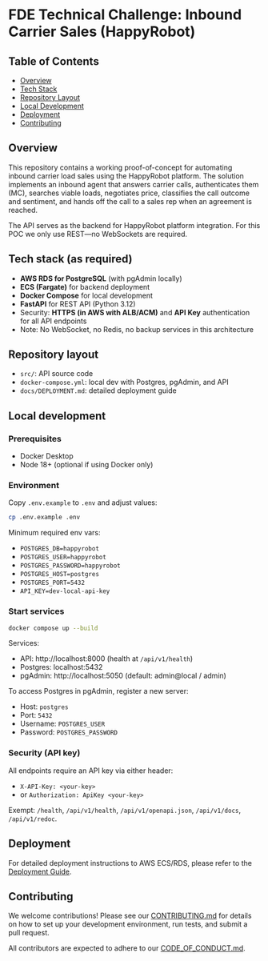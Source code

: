 # FDE Technical Challenge: Inbound Carrier Sales (HappyRobot)

## Table of Contents
- [Overview](#overview)
- [Tech Stack](#tech-stack-as-required)
- [Repository Layout](#repository-layout)
- [Local Development](#local-development)
- [Deployment](#deployment)
- [Contributing](#contributing)

## Overview
This repository contains a working proof-of-concept for automating inbound carrier load sales using the HappyRobot platform. The solution implements an inbound agent that answers carrier calls, authenticates them (MC), searches viable loads, negotiates price, classifies the call outcome and sentiment, and hands off the call to a sales rep when an agreement is reached.

The API serves as the backend for HappyRobot platform integration. For this POC we only use REST—no WebSockets are required.

## Tech stack (as required)
- **AWS RDS for PostgreSQL** (with pgAdmin locally)
- **ECS (Fargate)** for backend deployment
- **Docker Compose** for local development
- **FastAPI** for REST API (Python 3.12)
- Security: **HTTPS (in AWS with ALB/ACM)** and **API Key** authentication for all API endpoints
- Note: No WebSocket, no Redis, no backup services in this architecture

## Repository layout
- `src/`: API source code
- `docker-compose.yml`: local dev with Postgres, pgAdmin, and API
- `docs/DEPLOYMENT.md`: detailed deployment guide

## Local development

### Prerequisites
- Docker Desktop
- Node 18+ (optional if using Docker only)

### Environment
Copy `.env.example` to `.env` and adjust values:

```bash
cp .env.example .env
```

Minimum required env vars:
- `POSTGRES_DB=happyrobot`
- `POSTGRES_USER=happyrobot`
- `POSTGRES_PASSWORD=happyrobot`
- `POSTGRES_HOST=postgres`
- `POSTGRES_PORT=5432`
- `API_KEY=dev-local-api-key`

### Start services
```bash
docker compose up --build
```

Services:
- API: http://localhost:8000 (health at `/api/v1/health`)
- Postgres: localhost:5432
- pgAdmin: http://localhost:5050 (default: admin@local / admin)

To access Postgres in pgAdmin, register a new server:
- Host: `postgres`
- Port: `5432`
- Username: `POSTGRES_USER`
- Password: `POSTGRES_PASSWORD`

### Security (API key)
All endpoints require an API key via either header:
- `X-API-Key: <your-key>`
- or `Authorization: ApiKey <your-key>`

Exempt: `/health`, `/api/v1/health`, `/api/v1/openapi.json`, `/api/v1/docs`, `/api/v1/redoc`.

## Deployment
For detailed deployment instructions to AWS ECS/RDS, please refer to the [Deployment Guide](docs/DEPLOYMENT.md).

## Contributing
We welcome contributions! Please see our [CONTRIBUTING.md](CONTRIBUTING.md) for details on how to set up your development environment, run tests, and submit a pull request.

All contributors are expected to adhere to our [CODE_OF_CONDUCT.md](CODE_OF_CONDUCT.md).
